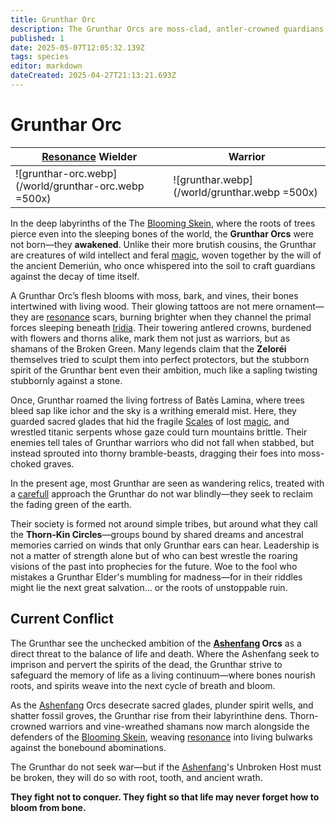 ```yaml
---
title: Grunthar Orc
description: The Grunthar Orcs are moss-clad, antler-crowned guardians shaped by ancient magic, blending wild intellect with primal power to protect the fading green of the world.
published: 1
date: 2025-05-07T12:05:32.139Z
tags: species
editor: markdown
dateCreated: 2025-04-27T21:13:21.693Z
---
```


# Grunthar Orc

|[Resonance](/structure/mechanic/resonance.md) Wielder|Warrior|
| -- | -- |
|![grunthar-orc.webp](/world/grunthar-orc.webp =500x)|![grunthar.webp](/world/grunthar.webp =500x)|


In the deep labyrinths of the The [Blooming Skein](/geography/region/blooming-skein.md), where the roots of trees pierce even into the sleeping bones of the world, the **Grunthar Orcs** were not born—they **awakened**. Unlike their more brutish cousins, the Grunthar are creatures of wild intellect and feral [magic](/structure/mechanic/magic.md), woven together by the will of the ancient Demeriún, who once whispered into the soil to craft guardians against the decay of time itself.

A Grunthar Orc’s flesh blooms with moss, bark, and vines, their bones intertwined with living wood. Their glowing tattoos are not mere ornament—they are [resonance](/structure/mechanic/resonance.md) scars, burning brighter when they channel the primal forces sleeping beneath [Iridia](/geography/world/iridia.md). Their towering antlered crowns, burdened with flowers and thorns alike, mark them not just as warriors, but as shamans of the Broken Green. Many legends claim that the **Zeloréi** themselves tried to sculpt them into perfect protectors, but the stubborn spirit of the Grunthar bent even their ambition, much like a sapling twisting stubbornly against a stone.

Once, Grunthar roamed the living fortress of Batès Lamina, where trees bleed sap like ichor and the sky is a writhing emerald mist. Here, they guarded sacred glades that hid the fragile [Scales](/geography/landmark/scale.md) of lost [magic](/structure/mechanic/magic.md), and wrestled titanic serpents whose gaze could turn mountains brittle. Their enemies tell tales of Grunthar warriors who did not fall when stabbed, but instead sprouted into thorny bramble-beasts, dragging their foes into moss-choked graves.

In the present age, most Grunthar are seen as wandering relics, treated with a [carefull](/structure/mechanic/dice/carefull.md) approach the Grunthar do not war blindly—they seek to reclaim the fading green of the earth.

Their society is formed not around simple tribes, but around what they call the **Thorn-Kin Circles**—groups bound by shared dreams and ancestral memories carried on winds that only Grunthar ears can hear. Leadership is not a matter of strength alone but of who can best wrestle the roaring visions of the past into prophecies for the future. Woe to the fool who mistakes a Grunthar Elder's mumbling for madness—for in their riddles might lie the next great salvation... or the roots of unstoppable ruin.

## Current Conflict

The Grunthar see the unchecked ambition of the **[Ashenfang](/structure/society/clan/ashenfang.md) Orcs** as a direct threat to the balance of life and death. Where the Ashenfang seek to imprison and pervert the spirits of the dead, the Grunthar strive to safeguard the memory of life as a living continuum—where bones nourish roots, and spirits weave into the next cycle of breath and bloom.

As the [Ashenfang](/structure/society/clan/ashenfang.md) Orcs desecrate sacred glades, plunder spirit wells, and shatter fossil groves, the Grunthar rise from their labyrinthine dens. Thorn-crowned warriors and vine-wreathed shamans now march alongside the defenders of the [Blooming Skein](/geography/region/blooming-skein.md), weaving [resonance](/structure/mechanic/resonance.md) into living bulwarks against the bonebound abominations.

The Grunthar do not seek war—but if the [Ashenfang](/structure/society/clan/ashenfang.md)'s Unbroken Host must be broken, they will do so with root, tooth, and ancient wrath.

**They fight not to conquer.
They fight so that life may never forget how to bloom from bone.**

